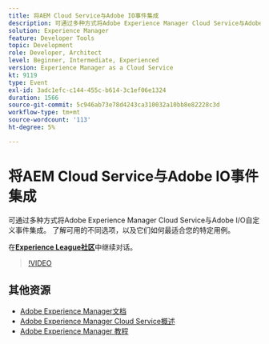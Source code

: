 ```yaml
---
title: 将AEM Cloud Service与Adobe IO事件集成
description: 可通过多种方式将Adobe Experience Manager Cloud Service与Adobe I/O自定义事件集成。 了解可用的不同选项，以及它们如何最适合您的特定用例。
solution: Experience Manager
feature: Developer Tools
topic: Development
role: Developer, Architect
level: Beginner, Intermediate, Experienced
version: Experience Manager as a Cloud Service
kt: 9119
type: Event
exl-id: 3adc1efc-c144-455c-b614-3c1ef06e1324
duration: 1566
source-git-commit: 5c946ab73e78d4243ca310032a10bb8e82228c3d
workflow-type: tm+mt
source-wordcount: '113'
ht-degree: 5%

---
```


# 将AEM Cloud Service与Adobe IO事件集成

可通过多种方式将Adobe Experience Manager Cloud Service与Adobe I/O自定义事件集成。 了解可用的不同选项，以及它们如何最适合您的特定用例。

在&#x200B;**[Experience League社区](https://adobe.ly/3ij0O1W)**&#x200B;中继续对话。

>[!VIDEO](https://video.tv.adobe.com/v/337529/?quality=12&learn=on&hidetitle=true)

## 其他资源

- [Adobe Experience Manager文档](https://experienceleague.adobe.com/docs/experience-manager-cloud-service.html)
- [Adobe Experience Manager Cloud Service概述](https://experienceleague.adobe.com/docs/experience-manager-cloud-service/overview/home.html)
- [Adobe Experience Manager 教程](https://experienceleague.adobe.com/docs/experience-manager-tutorials.html)
